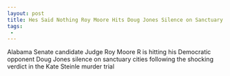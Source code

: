 ```yaml
---
layout: post
title: Hes Said Nothing Roy Moore Hits Doug Jones Silence on Sanctuary Cities After Outrageous Kate Steinle Verdict
tags:
 -
---
```

Alabama Senate candidate Judge Roy Moore R is hitting his Democratic opponent Doug Jones silence on sanctuary cities following the shocking verdict in the Kate Steinle murder trial
